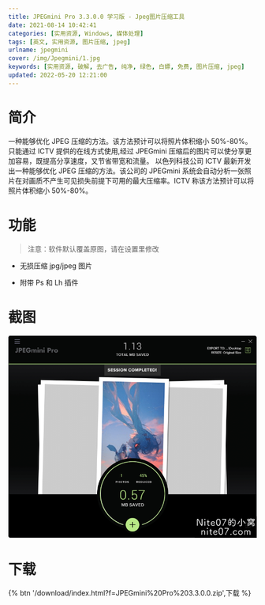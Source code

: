 ```yaml
---
title: JPEGmini Pro 3.3.0.0 学习版 - Jpeg图片压缩工具
date: 2021-08-14 10:42:41
categories: [实用资源, Windows, 媒体处理]
tags: [英文, 实用资源, 图片压缩, jpeg]
urlname: jpegmini
cover: /img/Jpegmini/1.jpg
keywords: [实用资源, 破解, 去广告, 纯净, 绿色, 白嫖, 免费, 图片压缩, jpeg]
updated: 2022-05-20 12:21:00
---
```


# 简介

一种能够优化 JPEG 压缩的方法。该方法预计可以将照片体积缩小 50%-80%。只能通过 ICTV 提供的在线方式使用,经过 JPEGmini 压缩后的图片可以使分享更加容易，既提高分享速度，又节省带宽和流量。
以色列科技公司 ICTV 最新开发出一种能够优化 JPEG 压缩的方法。该公司的 JPEGmini 系统会自动分析一张照片在对画质不产生可见损失前提下可用的最大压缩率。ICTV 称该方法预计可以将照片体积缩小 50%-80%。

# 功能

> 注意：软件默认覆盖原图，请在设置里修改

- 无损压缩 jpg/jpeg 图片

- 附带 Ps 和 Lh 插件

# 截图

![](/img/Jpegmini/2.png)

# 下载

{% btn '/download/index.html?f=JPEGmini%20Pro%203.3.0.0.zip',下载 %}
